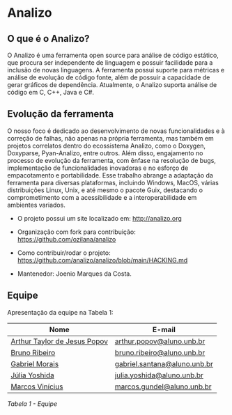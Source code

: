 # Analizo

## O que é o Analizo?

O Analizo é uma ferramenta open source para análise de código estático, que procura ser independente de linguagem e possuir facilidade para a inclusão de novas linguagens. A ferramenta possui suporte para métricas e análise de evolução de código fonte, além de possuir a capacidade de gerar gráficos de dependência. Atualmente, o Analizo suporta análise de código em C, C++, Java e C#.

## Evolução da ferramenta

O nosso foco é dedicado ao desenvolvimento de novas funcionalidades e à correção de falhas, não apenas na própria ferramenta, mas também em projetos correlatos dentro do ecossistema Analizo, como o Doxygen, Doxyparse, Pyan-Analizo, entre outros. Além disso, engajamento no processo de evolução da ferramenta, com ênfase na resolução de bugs, implementação de funcionalidades inovadoras e no esforço de empacotamento e portabilidade. Esse trabalho abrange a adaptação da ferramenta para diversas plataformas, incluindo Windows, MacOS, várias distribuições Linux, Unix, e até mesmo o pacote Guix, destacando o comprometimento com a acessibilidade e a interoperabilidade em ambientes variados.

- O projeto possui um site localizado em: http://analizo.org

- Organização com fork para contribuição: https://github.com/ozilana/analizo

- Como contribuir/rodar o projeto: https://github.com/analizo/analizo/blob/main/HACKING.md

- Mantenedor: Joenio Marques da Costa.

## Equipe

Apresentação da equipe na Tabela 1:

| Nome | E-mail | 
| ---- | ------ |
| [Arthur Taylor de Jesus Popov](https://github.com/Eruel6) | arthur.popov@aluno.unb.br |
| [Bruno Ribeiro](https://github.com/BrunoRiibeiro) | bruno.ribeiro@aluno.unb.br |
| [Gabriel Morais](https://github.com/gabriel-moraiss) | gabriel.santana@aluno.unb.br 
| [Júlia Yoshida](https://github.com/juliaryoshida) | julia.yoshida@aluno.unb.br |
| [Marcos Vinícius](https://github.com/MarcosViniciusG)| marcos.gundel@aluno.unb.br |

*Tabela 1 - Equipe*
